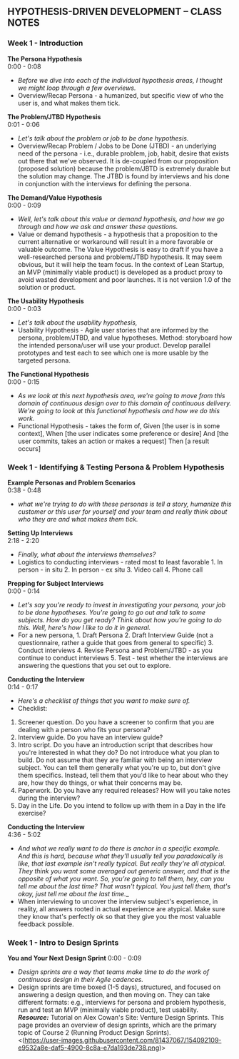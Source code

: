 ## HYPOTHESIS-DRIVEN DEVELOPMENT – CLASS NOTES

### Week 1 - Introduction

__The Persona Hypothesis__    
0:00 - 0:08
- _Before we dive into each of the individual hypothesis areas, I thought we might loop through a few overviews._
- Overview/Recap Persona - a humanized, but specific view of who the user is, and what makes them tick.    


__The Problem/JTBD Hypothesis__    
0:01 - 0:06
- _Let's talk about the problem or job to be done hypothesis._
- Overview/Recap Problem / Jobs to be Done (JTBD) - an underlying need of the persona - i.e., durable problem, job, habit, desire that exists out there that we've observed. It is de-coupled from our proposition (proposed solution) because the problem/JBTD is extremely durable but the solution may change. The JTBD is found by interviews and his done in conjunction with the interviews for defining the persona.    


__The Demand/Value Hypothesis__    
0:00 - 0:09
- _Well, let's talk about this value or demand hypothesis, and how we go through and how we ask and answer these questions._
- Value or demand hypothesis - a hypothesis that a proposition to the current alternative or workaround will result in a more favorable or valuable outcome. The Value Hypothesis is easy to draft if you have a well-researched persona and problem/JTBD hypothesis. It may seem obvious, but it will help the team focus. In the context of Lean Startup, an MVP (minimally viable product) is developed as a product proxy to avoid wasted development and poor launches. It is not version 1.0 of the solution or product.    


__The Usability Hypothesis__    
0:00 - 0:03
- _Let's talk about the usability hypothesis,_
- Usability Hypothesis - Agile user stories that are informed by the persona, problem/JTBD, and value hypotheses. Method: storyboard how the intended persona/user will use your product. Develop parallel prototypes and test each to see which one is more usable by the targeted persona.


__The Functional Hypothesis__    
0:00 - 0:15
- _As we look at this next hypothesis area, we're going to move from this domain of continuous design over to this domain of continuous delivery. We're going to look at this functional hypothesis and how we do this work._
- Functional Hypothesis - takes the form of, Given [the user is in some context], When [the user indicates some preference or desire] And [the user commits, takes an action or makes a request] Then [a result occurs]


### Week 1 - Identifying & Testing Persona & Problem Hypothesis

__Example Personas and Problem Scenarios__    
0:38 - 0:48
- _what we're trying to do with these personas is tell a story, humanize this customer or this user for yourself and your team and really think about who they are and what makes them tick._


__Setting Up Interviews__    
2:18 - 2:20
- _Finally, what about the interviews themselves?_
- Logistics to conducting interviews - rated most to least favorable 1. In person - in situ 2. In person - ex situ 3. Video call 4. Phone call


__Prepping for Subject Interviews__    
0:00 - 0:14
- _Let's say you're ready to invest in investigating your persona, your job to be done hypotheses. You're going to go out and talk to some subjects. How do you get ready? Think about how you're going to do this. Well, here's how I like to do it in general._
- For a new persona, 1. Draft Persona 2. Draft Interview Guide (not a questionnaire, rather a guide that goes from general to specific) 3. Conduct interviews 4. Revise Persona and Problem/JTBD - as you continue to conduct interviews 5. Test - test whether the interviews are answering the questions that you set out to explore.


__Conducting the Interview__  
0:14 - 0:17
- _Here's a checklist of things that you want to make sure of._
- Checklist:
1. Screener question. Do you have a screener to confirm that you are dealing with a person who fits your persona? 
2. Interview guide. Do you have an interview guide? 
3. Intro script. Do you have an introduction script that describes how you're interested in what they do? Do not introduce what you plan to build. Do not assume that they are familiar with being an interview subject. You can tell them generally what you're up to, but don't give them specifics. Instead, tell them that you'd like to hear about who they are, how they do things, or what their concerns may be. 
4. Paperwork. Do you have any required releases? How will you take notes during the interview? 
5. Day in the Life. Do you intend to follow up with them in a Day in the life exercise?


__Conducting the Interview__  
4:36 - 5:02
- _And what we really want to do there is anchor in a specific example. And this is hard, because what they'll usually tell you paradoxically is like, that last example isn't really typical. But really they're all atypical. They think you want some averaged out generic answer, and that is the opposite of what you want. So, you're going to tell them, hey, can you tell me about the last time? That wasn't typical. You just tell them, that's okay, just tell me about the last time.__
- When interviewing to uncover the interview subject's experience, in reality, all answers rooted in actual experience are atypical. Make sure they know that's perfectly ok so that they give you the most valuable feedback possible.


### Week 1 - Intro to Design Sprints

__You and Your Next Design Sprint__
0:00 - 0:09
- _Design sprints are a way that teams make time to do the work of continuous design in their Agile cadences._
- Design sprints are time boxed (1-5 days), structured, and focused on answering a design question, and then moving on. They can take different formats: e.g., interviews for persona and problem hypothesis, run and test an MVP (minimally viable product), test usability.   
___Resource:___ Tutorial on Alex Cowan's Site: Venture Design Sprints. This page provides an overview of design sprints, which are the primary topic of Course 2 (Running Product Design Sprints).  
<(https://user-images.githubusercontent.com/81437067/154092109-e9532a8e-daf5-4900-8c8a-e7da193de738.png)>
